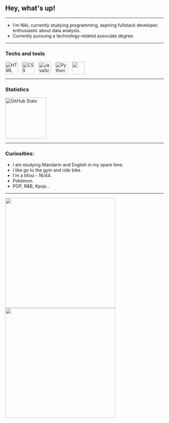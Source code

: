 ## Hey, what's up!

---

- I'm Niki, currently studying programming, aspiring fullstack developer, enthusiastic about data analysis.
- Currently pursuing a technology-related associate degree.
---

### Techs and tools

<img 
    align="left" 
    alt="HTML"
    title="HTML" 
    width="40px" 
    style="padding-right: 10px;" 
    src="https://cdn.jsdelivr.net/gh/devicons/devicon@latest/icons/html5/html5-original.svg" 
/>
<img 
    align="left" 
    alt="CSS" 
    title="CSS"
    width="40px" 
    style="padding-right: 10px;" 
    src="https://cdn.jsdelivr.net/gh/devicons/devicon@latest/icons/css3/css3-original.svg" 
/>
<img 
    align="left" 
    alt="JavaScript" 
    title="JavaScript"
    width="40px" 
    style="padding-right: 10px;" 
    src="https://cdn.jsdelivr.net/gh/devicons/devicon@latest/icons/javascript/javascript-original.svg" 
/>
<img 
    align="left" 
    alt="Python" 
    title="Python"
    width="40px" 
    style="padding-right: 10px;" 
    src="https://cdn.jsdelivr.net/gh/devicons/devicon@latest/icons/python/python-original.svg" 
/>
<img width="40xp" src="https://cdn.jsdelivr.net/gh/devicons/devicon@latest/icons/jupyter/jupyter-original-wordmark.svg" />

---
### Statistics
<img 
      align="rigth" 
      alt="GitHub Stats" 
      height="130" 
      src="https://github-readme-stats.vercel.app/api/top-langs/?username=NikiMorona&theme=transparent&layout=compact&langs_count=10" 
  />
  
---

### Curiosities:
- I am studying Mandarin and English in my spare time.
- I like go to the gym and ride bike.
- I'm a tifosi - 16/44.
- Pokémon.
- POP, R&B, Kpop...
---
<img width="350px" src="https://i.pinimg.com/736x/99/dd/7e/99dd7e0299d6366e8c5389636bc1191a.jpg" /><img width="350px" src="https://i.pinimg.com/736x/2b/69/1e/2b691e12152bcb81b260a171e1eedf78.jpg" />
